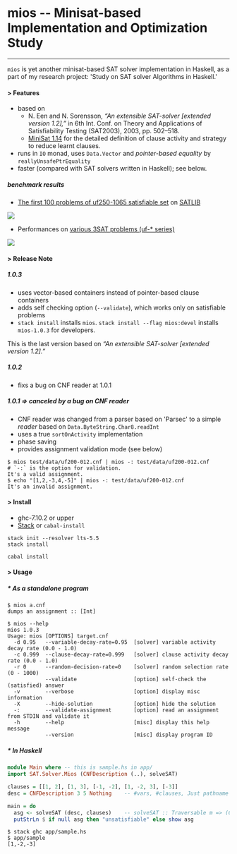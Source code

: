 # mios -- Minisat-based Implementation and Optimization Study
----

`mios` is yet another minisat-based SAT solver implementation in Haskell, as a part of my research
project: 'Study on SAT solver Algorithms in Haskell.'

#### > Features

* based on
  * N. Een and N. Sorensson, *“An extensible SAT-solver [extended version 1.2],”* in 6th Int. Conf. on Theory and Applications of Satisfiability Testing (SAT2003), 2003, pp. 502–518.
  * [MiniSat 1.14](http://minisat.se/downloads/MiniSat_v1.14.2006-Aug-29.src.zip) for the detailed definition of clause activity and strategy to reduce learnt clauses.
* runs in `IO` monad, uses `Data.Vector` and *pointer-based equality* by `reallyUnsafePtrEquality`
* faster (compared with SAT solvers written in Haskell); see below.

##### benchmark results
* [The first 100 problems of uf250-1065 satisfiable set](http://www.cs.ubc.ca/~hoos/SATLIB/Benchmarks/SAT/RND3SAT/uf250-1065.tar.gz) on [SATLIB](http://www.cs.ubc.ca/~hoos/SATLIB/benchm.html)

![](https://docs.google.com/spreadsheets/d/1OYaOTZccjCFrItEb6zOUpXOS9Wbq7Qn22ooWnk95iW4/pubchart?oid=1845809024&format=image)

* Performances on [various 3SAT problems (uf-* series)](http://www.cs.ubc.ca/~hoos/SATLIB/benchm.html)

![](https://docs.google.com/spreadsheets/d/1cNltZ4FIu_exSUQMcXe53w4fADr3sOUxpo3L7oM0H_Q/pubchart?oid=297581252&format=image)

#### > Release Note

##### 1.0.3

* uses vector-based containers instead of pointer-based clause containers
* adds self checking option (`--validate`), which works only on satisfiable problems
* `stack install` installs `mios`. `stack install --flag mios:devel` installs `mios-1.0.3` for developers.

This is the last version based on *“An extensible SAT-solver [extended version 1.2].”*

##### 1.0.2

* fixs a bug on CNF reader at 1.0.1

##### 1.0.1 => canceled by a bug on CNF reader

* CNF reader was changed from a parser based on 'Parsec' to a simple *reader* based on `Data.ByteString.Char8.readInt`
* uses a true `sortOnActivity` implementation
* phase saving
* provides assignment validation mode (see below)

```
$ mios test/data/uf200-012.cnf | mios -: test/data/uf200-012.cnf      # `-:` is the option for validation.
It's a valid assignment.
$ echo "[1,2,-3,4,-5]" | mios -: test/data/uf200-012.cnf
It's an invalid assignment.
```

#### > Install

* ghc-7.10.2 or upper
* [Stack](http://www.haskellstack.org/) or `cabal-install`

```
stack init --resolver lts-5.5
stack install
```

```
cabal install
```

#### > Usage

##### * As a standalone program

```
$ mios a.cnf
dumps an assignment :: [Int]

$ mios --help
mios 1.0.3
Usage: mios [OPTIONS] target.cnf
  -d 0.95   --variable-decay-rate=0.95  [solver] variable activity decay rate (0.0 - 1.0)
  -c 0.999  --clause-decay-rate=0.999   [solver] clause activity decay rate (0.0 - 1.0)
  -r 0      --random-decision-rate=0    [solver] random selection rate (0 - 1000)
            --validate                  [option] self-check the (satisfied) answer
  -v        --verbose                   [option] display misc information
  -X        --hide-solution             [option] hide the solution
  -:        --validate-assignment       [option] read an assignment from STDIN and validate it
  -h        --help                      [misc] display this help message
            --version                   [misc] display program ID
```

##### * In Haskell

```haskell
module Main where -- this is sample.hs in app/
import SAT.Solver.Mios (CNFDescription (..), solveSAT)

clauses = [[1, 2], [1, 3], [-1, -2], [1, -2, 3], [-3]]
desc = CNFDescription 3 5 Nothing    -- #vars, #clauses, Just pathname or Nothing

main = do
  asg <- solveSAT (desc, clauses)    -- solveSAT :: Traversable m => (CNFDescription, m [Int]) -> IO [Int]
  putStrLn $ if null asg then "unsatisfiable" else show asg
```

```
$ stack ghc app/sample.hs
$ app/sample
[1,-2,-3]
```

